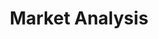 ---
title: "Market Analysis"
service_image_url: "/images/single_service_01.jpg"
service_content: "Vivamus sed feugiat elit. Pellentesque pretium, massa at placerat vehicula, neque turpis pulvinar tortor, eget convallis lorem odio non tortor. Donec massa est, fermentum sit amet felis ac, maximus luctus elit. Vivamus aliquet, dolor id imperdiet imperdiet, dui diam aliquet dui, a euismod metus enim ac velit. Vivamus eu tristique odio, vel tristique quam.Proin eu molestie risus. Etiam suscipit pretium odio, at consectetur nisi. Sed ut dolor in augue cursus ultrices. Vivamus mauris turpis, auctor vel facilisis in, tincidunt vel diam. Sed vitae scelerisque orci. Nunc non magna orci. Aliquam commodo mauris ante."
type: "market"




---